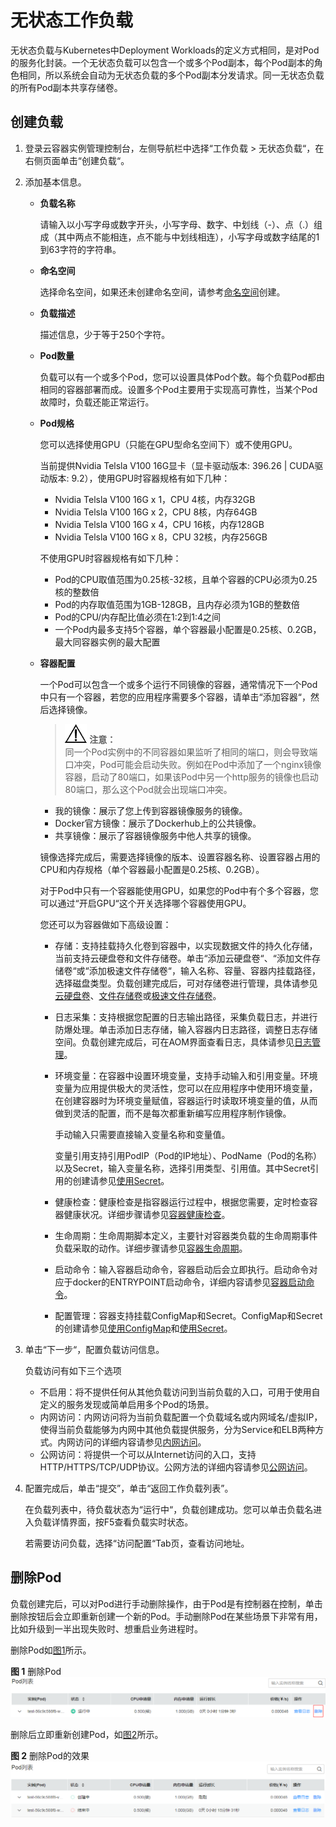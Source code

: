 # 无状态工作负载<a name="cci_01_0011"></a>

无状态负载与Kubernetes中Deployment Workloads的定义方式相同，是对Pod的服务化封装。一个无状态负载可以包含一个或多个Pod副本，每个Pod副本的角色相同，所以系统会自动为无状态负载的多个Pod副本分发请求。同一无状态负载的所有Pod副本共享存储卷。

## 创建负载<a name="section18340744132615"></a>

1.  登录云容器实例管理控制台，左侧导航栏中选择“工作负载 \> 无状态负载“，在右侧页面单击“创建负载“。
2.  添加基本信息。
    -   **负载名称**

        请输入以小写字母或数字开头，小写字母、数字、中划线（-）、点（.）组成（其中两点不能相连，点不能与中划线相连），小写字母或数字结尾的1到63字符的字符串。

    -   **命名空间**

        选择命名空间，如果还未创建命名空间，请参考[命名空间](命名空间.md)创建。

    -   **负载描述**

        描述信息，少于等于250个字符。

    -   **Pod数量**

        负载可以有一个或多个Pod，您可以设置具体Pod个数。每个负载Pod都由相同的容器部署而成。设置多个Pod主要用于实现高可靠性，当某个Pod故障时，负载还能正常运行。

    -   **Pod规格**

        您可以选择使用GPU（只能在GPU型命名空间下）或不使用GPU。

        当前提供Nvidia Telsla V100 16G显卡（显卡驱动版本: 396.26 | CUDA驱动版本: 9.2），使用GPU时容器规格有如下几种：

        -   Nvidia Telsla V100 16G x 1，CPU 4核，内存32GB
        -   Nvidia Telsla V100 16G x 2，CPU 8核，内存64GB
        -   Nvidia Telsla V100 16G x 4，CPU 16核，内存128GB
        -   Nvidia Telsla V100 16G x 8，CPU 32核，内存256GB

        不使用GPU时容器规格有如下几种：

        -   Pod的CPU取值范围为0.25核-32核，且单个容器的CPU必须为0.25核的整数倍
        -   Pod的内存取值范围为1GB-128GB，且内存必须为1GB的整数倍
        -   Pod的CPU/内存配比值必须在1:2到1:4之间
        -   一个Pod内最多支持5个容器，单个容器最小配置是0.25核、0.2GB，最大同容器实例的最大配置

    -   **容器配置**

        一个Pod可以包含一个或多个运行不同镜像的容器，通常情况下一个Pod中只有一个容器，若您的应用程序需要多个容器，请单击“添加容器“，然后选择镜像。

        >![](public_sys-resources/icon-notice.gif) **注意：**   
        >同一个Pod实例中的不同容器如果监听了相同的端口，则会导致端口冲突，Pod可能会启动失败。例如在Pod中添加了一个nginx镜像容器，启动了80端口，如果该Pod中另一个http服务的镜像也启动80端口，那么这个Pod就会出现端口冲突。  

        -   我的镜像：展示了您上传到容器镜像服务的镜像。
        -   Docker官方镜像：展示了Dockerhub上的公共镜像。
        -   共享镜像：展示了容器镜像服务中他人共享的镜像。

        镜像选择完成后，需要选择镜像的版本、设置容器名称、设置容器占用的CPU和内存规格（单个容器最小配置是0.25核、0.2GB）。

        对于Pod中只有一个容器能使用GPU，如果您的Pod中有个多个容器，您可以通过“开启GPU“这个开关选择哪个容器使用GPU。

        您还可以为容器做如下高级设置：

        -   存储：支持挂载持久化卷到容器中，以实现数据文件的持久化存储，当前支持云硬盘卷和文件存储卷。单击“添加云硬盘卷“、“添加文件存储卷“或“添加极速文件存储卷“，输入名称、容量、容器内挂载路径，选择磁盘类型。负载创建完成后，可对存储卷进行管理，具体请参见[云硬盘卷](云硬盘卷.md)、[文件存储卷](文件存储卷.md)或[极速文件存储卷](极速文件存储卷.md)。
        -   日志采集：支持根据您配置的日志输出路径，采集负载日志，并进行防爆处理。单击添加日志存储，输入容器内日志路径，调整日志存储空间。负载创建完成后，可在AOM界面查看日志，具体请参见[日志管理](日志管理.md)。
        -   环境变量：在容器中设置环境变量，支持手动输入和引用变量。环境变量为应用提供极大的灵活性，您可以在应用程序中使用环境变量，在创建容器时为环境变量赋值，容器运行时读取环境变量的值，从而做到灵活的配置，而不是每次都重新编写应用程序制作镜像。

            手动输入只需要直接输入变量名称和变量值。

            变量引用支持引用PodIP（Pod的IP地址）、PodName（Pod的名称）以及Secret，输入变量名称，选择引用类型、引用值。其中Secret引用的创建请参见[使用Secret](使用Secret.md)。

        -   健康检查：健康检查是指容器运行过程中，根据您需要，定时检查容器健康状况。详细步骤请参见[容器健康检查](容器健康检查.md)。
        -   生命周期：生命周期脚本定义，主要针对容器类负载的生命周期事件负载采取的动作。详细步骤请参见[容器生命周期](容器生命周期.md)。
        -   启动命令：输入容器启动命令，容器启动后会立即执行。启动命令对应于docker的ENTRYPOINT启动命令，详细内容请参见[容器启动命令](容器启动命令.md)。
        -   配置管理：容器支持挂载ConfigMap和Secret。ConfigMap和Secret的创建请参见[使用ConfigMap](使用ConfigMap.md)和[使用Secret](使用Secret.md)。


3.  单击“下一步“，配置负载访问信息。

    负载访问有如下三个选项

    -   不启用：将不提供任何从其他负载访问到当前负载的入口，可用于使用自定义的服务发现或简单启用多个Pod的场景。
    -   内网访问：内网访问将为当前负载配置一个负载域名或内网域名/虚拟IP，使得当前负载能够为内网中其他负载提供服务，分为Service和ELB两种方式。内网访问的详细内容请参见[内网访问](内网访问.md)。
    -   公网访问：将提供一个可以从Internet访问的入口，支持HTTP/HTTPS/TCP/UDP协议。公网方法的详细内容请参见[公网访问](公网访问.md)。

4.  配置完成后，单击“提交”，单击“返回工作负载列表”。

    在负载列表中，待负载状态为“运行中“，负载创建成功。您可以单击负载名进入负载详情界面，按F5查看负载实时状态。

    若需要访问负载，选择“访问配置“Tab页，查看访问地址。


## 删除Pod<a name="section8994351163018"></a>

负载创建完后，可以对Pod进行手动删除操作，由于Pod是有控制器在控制，单击删除按钮后会立即重新创建一个新的Pod。手动删除Pod在某些场景下非常有用，比如升级到一半出现失败时、想重启业务进程时。

删除Pod如[图1](#fig18810183164014)所示。

**图 1**  删除Pod<a name="fig18810183164014"></a>  
![](figures/删除Pod.png "删除Pod")

删除后立即重新创建Pod，如[图2](#fig8211132114467)所示。

**图 2**  删除Pod的效果<a name="fig8211132114467"></a>  
![](figures/删除Pod的效果.png "删除Pod的效果")

